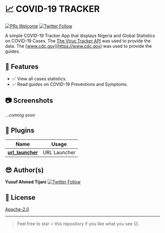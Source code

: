 # :chart_with_upwards_trend: COVID-19 TRACKER 
[![PRs Welcome](https://img.shields.io/badge/PRs-welcome-brightgreen.svg?style=flat-square)](http://makeapullrequest.com) [![Twitter Follow](https://img.shields.io/twitter/follow/iloveteajay_?label=Follow&style=social)](https://twitter.com/iloveteajay_)

A simple COVID-19 Tracker App that displays Nigeria and Global Statistics on COVID-19 Cases. 
The [The Virus Tracker API](https://thevirustracker.com/api) was used to provide the data.
The [www.cdc.gov](https://www.cdc.gov) was used to provide the guides.

## :dizzy: Features
- :white_check_mark: View all cases statistics.
- :white_check_mark: Read guides on COVID-19 Preventions and Symptoms.

## :camera: Screenshots
_...coming soon_

## :electric_plug: Plugins
| Name | Usage |
|:------:|:-------:|
|[**url_launcher**](https://pub.dev/packages/url_launcher)| URL Launcher|

## :sunglasses: Author(s)
**Yusuf Ahmed Tijani** [![Twitter Follow](https://img.shields.io/twitter/follow/iloveteajay_?label=Follow&style=social)](https://twitter.com/iloveteajay_)

## :bookmark: License
[Apache-2.0](https://github.com/iloveteajay/COVID_19-TRACKER-APP-/blob/master/LICENSE)

***
> Feel free to star ⭐ this repository if you like what you see 😉.
